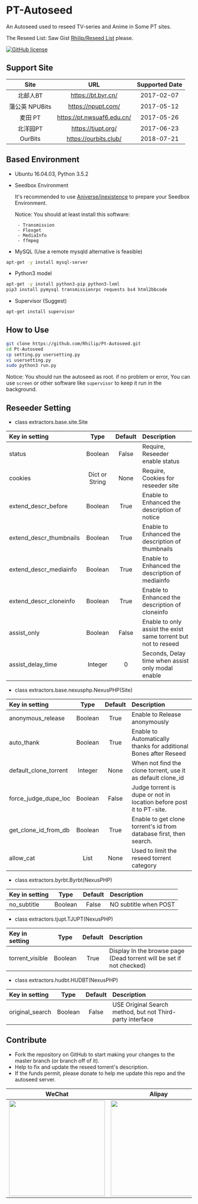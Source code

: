 # PT-Autoseed

An Autoseed used to reseed TV-series and Anime in Some PT sites. 

The Reseed List: Saw Gist [Rhilip/Reseed List](https://gist.github.com/Rhilip/34ad82070d71bb3fa75f293d24101588) please.

[![GitHub license](https://img.shields.io/badge/license-AGPL-blue.svg)](https://raw.githubusercontent.com/Rhilip/Pt-Autoseed/master/LICENSE)

## Support Site

| Site | URL | Supported Date |
|:------------------:|:---:|:---:|
| 北邮人BT | <https://bt.byr.cn/> | 2017-02-07 |
| 蒲公英 NPUBits | <https://npupt.com/> | 2017-05-12 |
| 麦田 PT | <https://pt.nwsuaf6.edu.cn/> | 2017-05-26 |
| 北洋园PT | <https://tjupt.org/> | 2017-06-23 |
| OurBits | <https://ourbits.club/> | 2018-07-21 |

## Based Environment

- Ubuntu 16.04.03, Python 3.5.2

* Seedbox Environment 

    It's recommended to use [Aniverse/inexistence](https://github.com/Aniverse/inexistence)
     to prepare your Seedbox Environment.
    
    Notice:
     You should at least install this software:

       - Transmission
       - Flexget
       - MediaInfo
       - ffmpeg


* MySQL (Use a remote mysqld alternative is feasible)

```sh
apt-get -y install mysql-server
```

* Python3 model

```sh
apt-get -y install python3-pip python3-lxml
pip3 install pymysql transmissionrpc requests bs4 html2bbcode
```

* Supervisor (Suggest)

```sh
apt-get install supervisor
```

## How to Use

```sh
git clone https://github.com/Rhilip/Pt-Autoseed.git
cd Pt-Autoseed
cp setting.py usersetting.py
vi usersetting.py
sudo python3 run.py

```
Notice: You should run the autoseed as root.
if no problem or error, You can use `screen` or other software like `supervisor` to keep it run in the background.

## Reseeder Setting

 - class extractors.base.site.Site

| Key in setting | Type | Default | Description |
|:---|:---:|:---:|:---|
| status | Boolean | False | Require, Reseeder enable status |
| cookies | Dict or String | None | Require, Cookies for reseeder site |
| extend_descr_before | Boolean | True | Enable to Enhanced the description of notice |
| extend_descr_thumbnails | Boolean | True | Enable to Enhanced the description of thumbnails |
| extend_descr_mediainfo | Boolean | True | Enable to Enhanced the description of mediainfo |
| extend_descr_cloneinfo | Boolean | True | Enable to Enhanced the description of cloneinfo |
| assist_only | Boolean | False | Enable to only assist the exist same torrent but not to reseed |
| assist_delay_time | Integer | 0 | Seconds, Delay time when assist only modal enable |

- class extractors.base.nexusphp.NexusPHP(Site)

| Key in setting | Type | Default | Description |
|:---|:---:|:---:|:---|
| anonymous_release | Boolean | True | Enable to Release anonymously |
| auto_thank | Boolean | True | Enable to Automatically thanks for additional Bones after Reseed |
| default_clone_torrent | Integer | None | When not find the clone torrent, use it as default clone_id |
| force_judge_dupe_loc | Boolean | False | Judge torrent is dupe or not in location before post it to PT-site. |
| get_clone_id_from_db | Boolean | True | Enable to get clone torrent's id from database first, then search. |
| allow_cat | List | None | Used to limit the reseed torrent category |

- class extractors.byrbt.Byrbt(NexusPHP)

| Key in setting | Type | Default | Description |
|:---|:---:|:---:|:---|
| no_subtitle | Boolean | False | NO subtitle when POST |

- class extractors.tjupt.TJUPT(NexusPHP)

| Key in setting | Type | Default | Description |
|:---|:---:|:---:|:---|
| torrent_visible | Boolean | True | Display In the browse page (Dead torrent will be set if not checked) |

- class extractors.hudbt.HUDBT(NexusPHP)

| Key in setting | Type | Default | Description |
|:---|:---:|:---:|:---|
| original_search | Boolean | False | USE Original Search method, but not Third-party interface |

## Contribute

* Fork the repository on GitHub to start making your changes to the master branch (or branch off of it).
* Help to fix and update the reseed torrent's description.
* If the funds permit, please donate to help me update this repo and the autoseed server.

| WeChat | Alipay | QQ |
|:---:|:---:|:---:|
| <img src="https://blog.rhilip.info/usr/uploads/my/wechat.jpg" width = "260" > | <img src="https://blog.rhilip.info/usr/uploads/my/alipay.jpg" width = "260" > | <img src="https://blog.rhilip.info/usr/uploads/my/qq.jpg" width = "260" > |
